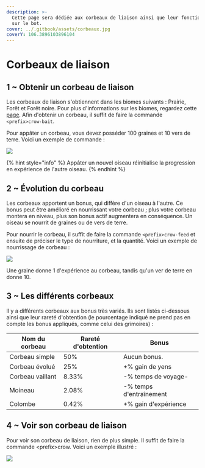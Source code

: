 ```yaml
---
description: >-
  Cette page sera dédiée aux corbeaux de liaison ainsi que leur fonctionnement
  sur le bot.
cover: ../.gitbook/assets/corbeaux.jpg
coverY: 106.3896103896104
---
```


# Corbeaux de liaison

## 1 \~ Obtenir un corbeau de liaison

Les corbeaux de liaison s'obtiennent dans les biomes suivants : Prairie, Forêt et Forêt noire. Pour plus d'informations sur les biomes, regardez cette [page](carte/). Afin d'obtenir un corbeau, il suffit de faire la commande `<prefix>crow-bait`.&#x20;

Pour appâter un corbeau, vous devez posséder 100 graines et 10 vers de terre. Voici un exemple de commande :&#x20;

![](https://cdn.discordapp.com/attachments/941394874484281345/993848198454050878/unknown.png)

{% hint style="info" %}
Appâter un nouvel oiseau réinitialise la progression en expérience de l'autre oiseau.
{% endhint %}

## 2 \~ Évolution du corbeau

Les corbeaux apportent un bonus, qui diffère d'un oiseau à l'autre. Ce bonus peut être amélioré en nourrissant votre corbeau ; plus votre corbeau montera en niveau, plus son bonus actif augmentera en conséquence. Un oiseau se nourrit de graines ou de vers de terre.&#x20;

Pour nourrir le corbeau, il suffit de faire la commande `<prefix>crow-feed` et ensuite de préciser le type de nourriture, et la quantité. Voici un exemple de nourrissage de corbeau :&#x20;

![](https://cdn.discordapp.com/attachments/941394874484281345/993849384771002509/unknown.png)

Une graine donne 1 d'expérience au corbeau, tandis qu'un ver de terre en donne 10.

## 3 \~ Les différents corbeaux

Il y a différents corbeaux aux bonus très variés. Ils sont listés ci-dessous ainsi que leur rareté d'obtention (le pourcentage indiqué ne prend pas en compte les bonus appliqués, comme celui des grimoires) :&#x20;

| Nom du corbeau   | Rareté d'obtention | Bonus                   |
| ---------------- | ------------------ | ----------------------- |
| Corbeau simple   | 50%                | Aucun bonus.            |
| Corbeau évolué   | 25%                | +% gain de yens         |
| Corbeau vaillant | 8.33%              | -% temps de voyage-     |
| Moineau          | 2.08%              | -% temps d'entraînement |
| Colombe          | 0.42%              | +% gain d'expérience    |



## 4 \~ Voir son corbeau de liaison

Pour voir son corbeau de liaison, rien de plus simple. Il suffit de faire la commande \<prefix>crow. Voici un exemple illustré :&#x20;

![](https://cdn.discordapp.com/attachments/958432552044097536/994145937972809768/unknown.png)
